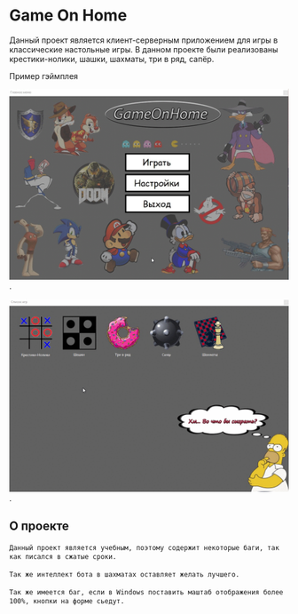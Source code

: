 # Game On Home

Данный проект является клиент-серверным приложением для игры в классические настольные игры. В данном проекте были реализованы крестики-нолики, шашки, шахматы, три в ряд, сапёр. 

Пример гэймплея
 
 
 ![Alt text](gif/menu.gif).
 
 
 ![Alt text](gif\gameplay.gif).
 
 
 ## О проекте
	
	Данный проект является учебным, поэтому содержит некоторые баги, так как писался в сжатые сроки. 
	
	Так же интеллект бота в шахматах оставляет желать лучшего. 
	
	Так же имеется баг, если в Windows поставить маштаб отображения более 100%, кнопки на форме сьедут. 